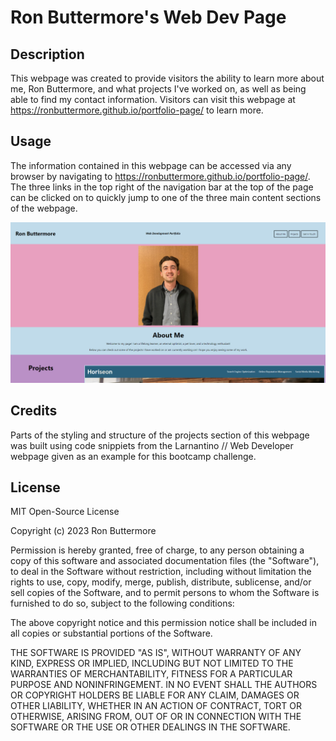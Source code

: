 # Ron Buttermore's Web Dev Page

## Description

This webpage was created to provide visitors the ability to learn more about me, Ron Buttermore, and what projects I've worked on, as well as being able to find my contact information. Visitors can visit this webpage at https://ronbuttermore.github.io/portfolio-page/ to learn more.

## Usage

The information contained in this webpage can be accessed via any browser by navigating to https://ronbuttermore.github.io/portfolio-page/. The three links in the top right of the navigation bar at the top of the page can be clicked on to quickly jump to one of the three main content sections of the webpage.

![This image is a screenshot of the Portfolio webpage.](assets/images/screenshot2.PNG)

## Credits

Parts of the styling and structure of the projects section of this webpage was built using code snippiets from the Larnantino // Web Developer webpage given as an example for this bootcamp challenge.

## License

MIT Open-Source License

Copyright (c) 2023 Ron Buttermore

Permission is hereby granted, free of charge, to any person obtaining a copy
of this software and associated documentation files (the "Software"), to deal
in the Software without restriction, including without limitation the rights
to use, copy, modify, merge, publish, distribute, sublicense, and/or sell
copies of the Software, and to permit persons to whom the Software is
furnished to do so, subject to the following conditions:

The above copyright notice and this permission notice shall be included in all
copies or substantial portions of the Software.

THE SOFTWARE IS PROVIDED "AS IS", WITHOUT WARRANTY OF ANY KIND, EXPRESS OR
IMPLIED, INCLUDING BUT NOT LIMITED TO THE WARRANTIES OF MERCHANTABILITY,
FITNESS FOR A PARTICULAR PURPOSE AND NONINFRINGEMENT. IN NO EVENT SHALL THE
AUTHORS OR COPYRIGHT HOLDERS BE LIABLE FOR ANY CLAIM, DAMAGES OR OTHER
LIABILITY, WHETHER IN AN ACTION OF CONTRACT, TORT OR OTHERWISE, ARISING FROM,
OUT OF OR IN CONNECTION WITH THE SOFTWARE OR THE USE OR OTHER DEALINGS IN THE
SOFTWARE.
